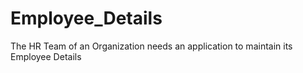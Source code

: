 # Employee_Details
The HR Team of an Organization needs an application to maintain its Employee Details

